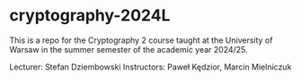 # cryptography-2024L

This is a repo for the Cryptography 2 course taught at the University of Warsaw in the summer semester of the academic year 2024/25. 

Lecturer:	Stefan Dziembowski
Instructors: Paweł Kędzior, Marcin Mielniczuk

